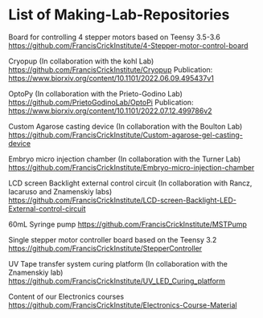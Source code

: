 # List of Making-Lab-Repositories

Board for controlling 4 stepper motors based on Teensy 3.5-3.6
https://github.com/FrancisCrickInstitute/4-Stepper-motor-control-board

Cryopup (In collaboration with the kohl Lab)
https://github.com/FrancisCrickInstitute/Cryopup
Publication: https://www.biorxiv.org/content/10.1101/2022.06.09.495437v1

OptoPy (In collaboration with the Prieto-Godino Lab)
https://github.com/PrietoGodinoLab/OptoPi
Publication: https://www.biorxiv.org/content/10.1101/2022.07.12.499786v2

Custom Agarose casting device (In collaboration with the Boulton Lab)
https://github.com/FrancisCrickInstitute/Custom-agarose-gel-casting-device

Embryo micro injection chamber (In collaboration with the Turner Lab)
https://github.com/FrancisCrickInstitute/Embryo-micro-injection-chamber

LCD screen Backlight external control circuit (In collaboration with Rancz, Iacaruso and Znamenskiy labs)
https://github.com/FrancisCrickInstitute/LCD-screen-Backlight-LED-External-control-circuit

60mL Syringe pump
https://github.com/FrancisCrickInstitute/MSTPump

Single stepper motor controller board based on the Teensy 3.2
https://github.com/FrancisCrickInstitute/StepperController

UV Tape transfer system curing platform (In collaboration with the Znamenskiy lab)
https://github.com/FrancisCrickInstitute/UV_LED_Curing_platform

Content of our Electronics courses
https://github.com/FrancisCrickInstitute/Electronics-Course-Material
